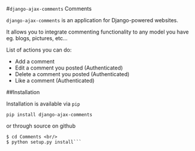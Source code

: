 #`django-ajax-comments` Comments

`django-ajax-comments` is an application for Django-powered websites.

It allows you to integrate commenting functionality to any model you have eg. blogs, pictures, etc...

List of actions you can do:
* Add a comment
* Edit a comment you posted (Authenticated)
* Delete a comment you posted (Authenticated)
* Like a comment (Authenticated)

##Installation

Installation is available via `pip`

`pip install django-ajax-comments`

or through source on github

```$ git clone https://github.com/dreidev/Comments.git <br/>
$ cd Comments <br/>
$ python setup.py install```
